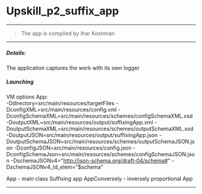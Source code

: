# Upskill_p2_suffix_app
-------------------
> The app is compiled by Ihar Koshman

***

##### Details:

The application captures the work with its own logger


##### Launching

VM options App:  
-Ddirectory=src/main/resources/targetFiles
-DconfigXML=src/main/resources/config.xml
-DconfigSchemaXML=src/main/resources/schemes/configSchemaXML.xsd
-DoutputXML=src/main/resources/output/suffixingApp.xml
-DoutputSchemaXML=src/main/resources/schemes/outputSchemaXML.xsd
-DoutputJSON=src/main/resources/output/suffixingApp.json
-DoutputSchemaJSON=src/main/resources/schemes/outputSchemaJSON.json
-DconfigJSON=src/main/resources/config.json
-DconfigSchemaJson=src/main/resources/schemes/configSchemaJSON.json
-DschemaJSONv4="http://json-schema.org/draft-04/schema#"
-DschemaJSONv4_Id_elem="$schema"

App - main class Suffixing app
AppConversely - inversely proportional App

***
